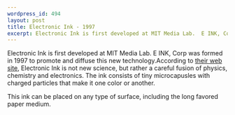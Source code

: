 ```yaml
--- 
wordpress_id: 494
layout: post
title: Electronic Ink - 1997
excerpt: Electronic Ink is first developed at MIT Media Lab.  E INK, Corp was formed in 1997 to promote and diffuse this new technology.
---
```

Electronic Ink is first developed at MIT Media Lab.  E INK, Corp was formed in 1997 to promote and diffuse this new technology.<!--more-->According to <a href="http://www.eink.com/">their web site</a>, Electronic Ink is not new science, but rather a careful fusion of physics, chemistry and electronics.  The ink consists of tiny microcapusles with charged particles that make it one color or another.  <p>This ink can be placed on any type of surface, including the long favored paper medium.</p>
